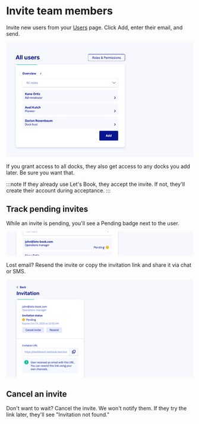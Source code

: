 # Invite team members

Invite new users from your [Users](https://dashboard.letsbook.app/users) page. Click Add, enter their email, and send.

![Add user dialog in the dashboard](graphics/add-user.png)

If you grant access to all docks, they also get access to any docks you add later. Be sure you want that.

:::note
If they already use Let's Book, they accept the invite. If not, they'll create their account during acceptance.
:::

## Track pending invites

While an invite is pending, you'll see a Pending badge next to the user.

![Pending invitation indicator in the list](graphics/pending-invite-indicator.png)

Lost email? Resend the invite or copy the invitation link and share it via chat or SMS.

![Pending invitation details with actions](graphics/pending-invite-details.png)

## Cancel an invite

Don't want to wait? Cancel the invite. We won't notify them. If they try the link later, they'll see "Invitation not found."
